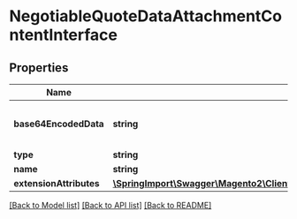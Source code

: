 # NegotiableQuoteDataAttachmentContentInterface

## Properties
Name | Type | Description | Notes
------------ | ------------- | ------------- | -------------
**base64EncodedData** | **string** | Media data (base64 encoded content). | 
**type** | **string** | MIME type. | 
**name** | **string** | File name. | 
**extensionAttributes** | [**\SpringImport\Swagger\Magento2\Client\Model\NegotiableQuoteDataAttachmentContentExtensionInterface**](NegotiableQuoteDataAttachmentContentExtensionInterface.md) |  | [optional] 

[[Back to Model list]](../README.md#documentation-for-models) [[Back to API list]](../README.md#documentation-for-api-endpoints) [[Back to README]](../README.md)


